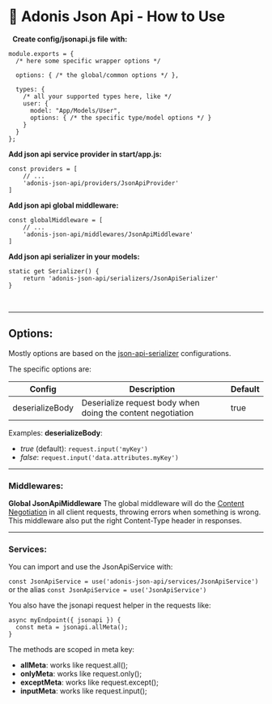 # 🐙 Adonis Json Api - How to Use

&nbsp;
**Create config/jsonapi.js file with:**

```
module.exports = {
  /* here some specific wrapper options */

  options: { /* the global/common options */ },

  types: {
    /* all your supported types here, like */
    user: {
      model: "App/Models/User",
      options: { /* the specific type/model options */ }
    }
  }
};
```

**Add json api service provider in start/app.js:**

```
const providers = [
    // ...
    'adonis-json-api/providers/JsonApiProvider'
]
```

**Add json api global middleware:**

```
const globalMiddleware = [
    // ...
    'adonis-json-api/middlewares/JsonApiMiddleware'
]
```

**Add json api serializer in your models:**

```
static get Serializer() {
    return 'adonis-json-api/serializers/JsonApiSerializer'
}
```

&nbsp;

---

## Options:

Mostly options are based on the [json-api-serializer](https://www.npmjs.com/package/json-api-serializer) configurations.

The specific options are:

| Config          | Description                                                 | Default |
| --------------- | ----------------------------------------------------------- | ------- |
| deserializeBody | Deserialize request body when doing the content negotiation | true    |

Examples:
**deserializeBody**:

- _true_ (default): `request.input('myKey')`
- _false_: `request.input('data.attributes.myKey')`
  &nbsp;

---

### Middlewares:

**Global JsonApiMiddleware**
The global middleware will do the [Content Negotiation](https://jsonapi.org/format/#content-negotiation) in all client requests, throwing errors when something is wrong. This middleware also put the right Content-Type header in responses.

---

### Services:

You can import and use the JsonApiService with:

`const JsonApiService = use('adonis-json-api/services/JsonApiService')`
or the alias
`const JsonApiService = use('JsonApiService')`

You also have the jsonapi request helper in the requests like:

```
async myEndpoint({ jsonapi }) {
  const meta = jsonapi.allMeta();
}
```

The methods are scoped in meta key:

- **allMeta**: works like request.all();
- **onlyMeta**: works like request.only();
- **exceptMeta**: works like request.except();
- **inputMeta**: works like request.input();
